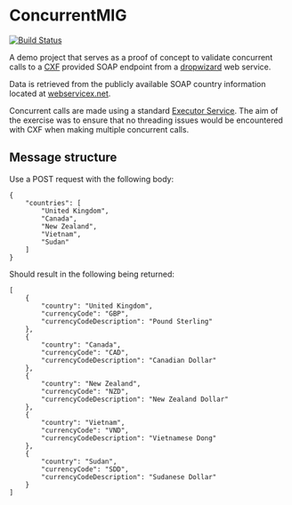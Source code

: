 # ConcurrentMIG
[![Build Status](https://travis-ci.org/ilroberts/ConcurrentMIG.png?branch=master)](https://travis-ci.org/ilroberts/ConcurrentMIG)

A demo project that serves as a proof of concept to validate concurrent calls to a [CXF](http://cxf.apache.org/) 
provided SOAP endpoint from a [dropwizard](http://www.dropwizard.io/1.2.0/docs/) web service.

Data is retrieved from the publicly available SOAP country information located at [webservicex.net](http://www.webservicex.com/new/Home/Index).

Concurrent calls are made using a standard [Executor Service](https://docs.oracle.com/javase/7/docs/api/java/util/concurrent/ExecutorService.html). 
The aim of the exercise was to ensure that no threading issues would be encountered with CXF when making
multiple concurrent calls. 

## Message structure

Use a POST request with the following body:

```
{
    "countries": [
        "United Kingdom",
        "Canada",
        "New Zealand",
        "Vietnam",
        "Sudan"
    ]
}
```

Should result in the following being returned:

```
[
    {
        "country": "United Kingdom",
        "currencyCode": "GBP",
        "currencyCodeDescription": "Pound Sterling"
    },
    {
        "country": "Canada",
        "currencyCode": "CAD",
        "currencyCodeDescription": "Canadian Dollar"
    },
    {
        "country": "New Zealand",
        "currencyCode": "NZD",
        "currencyCodeDescription": "New Zealand Dollar"
    },
    {
        "country": "Vietnam",
        "currencyCode": "VND",
        "currencyCodeDescription": "Vietnamese Dong"
    },
    {
        "country": "Sudan",
        "currencyCode": "SDD",
        "currencyCodeDescription": "Sudanese Dollar"
    }
]
```